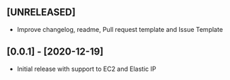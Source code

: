 ## [UNRELEASED]
- Improve changelog, readme, Pull request template and Issue Template 

## [0.0.1] - [2020-12-19]
- Initial release with support to EC2 and Elastic IP